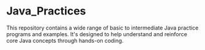 # Java_Practices
This repository contains a wide range of basic to intermediate Java practice programs and examples. It's designed to help understand and reinforce core Java concepts through hands-on coding.
